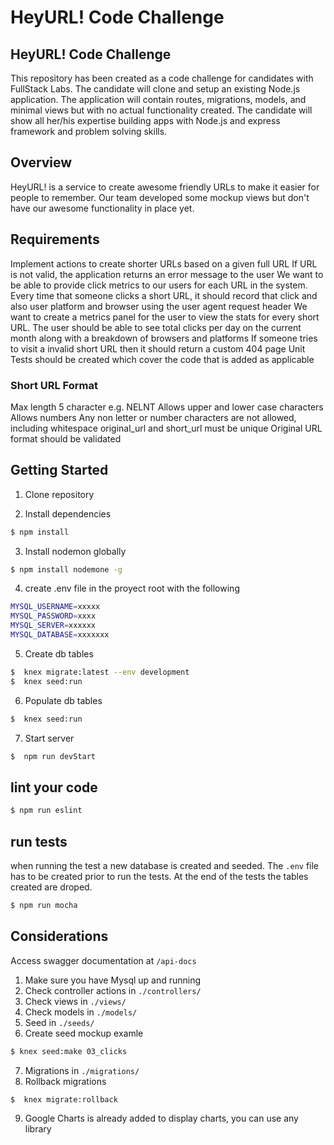 # HeyURL! Code Challenge

## HeyURL! Code Challenge 
This repository has been created as a code challenge for candidates with FullStack Labs. The candidate will clone and setup an existing Node.js application. The application will contain routes, migrations, models, and minimal views but with no actual functionality created. The candidate will show all her/his expertise building apps with Node.js and express framework and problem solving skills.

## Overview
HeyURL! is a service to create awesome friendly URLs to make it easier for people to remember. Our team developed some mockup views but don't have our awesome functionality in place yet.

## Requirements
Implement actions to create shorter URLs based on a given full URL
If URL is not valid, the application returns an error message to the user
We want to be able to provide click metrics to our users for each URL in the system. Every time that someone clicks a short URL, it should record that click and also user platform and browser using the user agent request header
We want to create a metrics panel for the user to view the stats for every short URL. The user should be able to see total clicks per day on the current month along with a breakdown of browsers and platforms
If someone tries to visit a invalid short URL then it should return a custom 404 page
Unit Tests should be created which cover the code that is added as applicable

### Short URL Format
Max length 5 character e.g. NELNT
Allows upper and lower case characters
Allows numbers
Any non letter or number characters are not allowed, including whitespace
original_url and short_url must be unique
Original URL format should be validated

## Getting Started

1. Clone repository

2. Install dependencies
```sh
$ npm install
```

3. Install nodemon globally
```sh
$ npm install nodemone -g
```

4. create .env file in the proyect root with the following 
```sh
MYSQL_USERNAME=xxxxx
MYSQL_PASSWORD=xxxx
MYSQL_SERVER=xxxxxx
MYSQL_DATABASE=xxxxxxx
```

5. Create db tables
```sh
$  knex migrate:latest --env development
$  knex seed:run                          
```

6. Populate db tables
```sh
$  knex seed:run                          
```

7. Start server 
```sh
$  npm run devStart                          
```

## lint your code

```sh
$ npm run eslint
```

## run tests
when running the test a new database is created and seeded. The `.env` file has to be created prior to run the tests. At the end of the tests the tables created are droped. 
```sh
$ npm run mocha
```

## Considerations

Access swagger documentation at `/api-docs`

1. Make sure you have Mysql up and running
2. Check controller actions in `./controllers/`
3. Check views in `./views/`
4. Check models in `./models/`
5. Seed  in `./seeds/`
6. Create seed mockup examle
```sh
$ knex seed:make 03_clicks
```
7. Migrations  in `./migrations/`
8. Rollback migrations
```sh
$  knex migrate:rollback
```
9. Google Charts is already added to display charts, you can use any library

